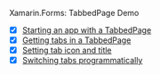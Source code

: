 Xamarin.Forms: TabbedPage Demo

- [x] [Starting an app with a TabbedPage](https://github.com/patridge/XamarinForms-Tabs-Demo/blob/master/SwitchingTabbedPageDemo/SwitchingTabbedPageDemo/App.cs#L6)
- [x] [Getting tabs in a TabbedPage](https://github.com/patridge/XamarinForms-Tabs-Demo/blob/master/SwitchingTabbedPageDemo/SwitchingTabbedPageDemo/MainTabbedPage.cs#L17)
- [x] [Setting tab icon and title](https://github.com/patridge/XamarinForms-Tabs-Demo/blob/master/SwitchingTabbedPageDemo/SwitchingTabbedPageDemo/MainTabbedPage.cs#L14)
- [x] [Switching tabs programmatically](https://github.com/patridge/XamarinForms-Tabs-Demo/blob/master/SwitchingTabbedPageDemo/SwitchingTabbedPageDemo/MainTabbedPage.cs#L36)

